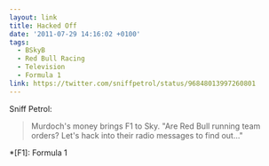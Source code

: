 ```yaml
---
layout: link
title: Hacked Off
date: '2011-07-29 14:16:02 +0100'
tags:
  - BSkyB
  - Red Bull Racing
  - Television
  - Formula 1
link: https://twitter.com/sniffpetrol/status/96848013997260801
---
```

Sniff Petrol:

> Murdoch's money brings F1 to Sky. "Are Red Bull running team orders? Let's hack into their radio messages to find out..."

*[F1]: Formula 1
